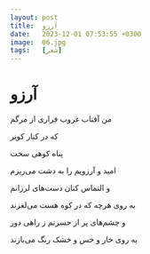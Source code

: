 ```yaml
---
layout: post
title:  آرزو
date:   2023-12-01 07:53:55 +0300
image:  06.jpg
tags:   [شعر]
---
```


# آرزو

من آفتاب غروب فراری از مرگم

که در کنار کویر

پناه کوهی سخت

امید و آرزویم را به دشت می‌ریزم

و التماس کنان دست‌های لرزانم

به روی هرچه که در کوه هست می‌لغزند

و چشم‌های پر از حسرتم ز راهی دور

به روی خار و خس و خشک رنگ می‌بازند
